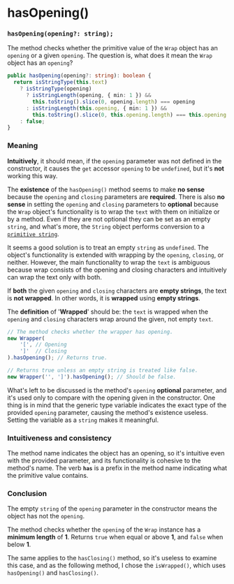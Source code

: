 # hasOpening()

### `hasOpening(opening?: string);`

The method checks whether the primitive value of the `Wrap` object has an `opening` or a given `opening`. The question is, what does it mean the `Wrap` object has an `opening`?

```typescript
public hasOpening(opening?: string): boolean {
  return isStringType(this.text)
    ? isStringType(opening)
      ? isStringLength(opening, { min: 1 }) &&
        this.toString().slice(0, opening.length) === opening
      : isStringLength(this.opening, { min: 1 }) &&
        this.toString().slice(0, this.opening.length) === this.opening
    : false;
}
```



### Meaning

**Intuitively**, it should mean, if the `opening` parameter was not defined in the constructor, it causes the `get` accessor `opening` to be `undefined`, but it's **not** working this way.

The **existence** of the `hasOpening()` method seems to make **no sense** because the `opening` and `closing` parameters are **required**. There is also **no sense** in setting the `opening` and `closing` parameters to **optional** because the `Wrap` object's functionality is to wrap the `text` with them on initialize or by a method. Even if they are not optional they can be set as an empty `string`, and what's more, the `String` object performs conversion to a [`primitive string`](https://developer.mozilla.org/en-US/docs/Glossary/String).

It seems a good solution is to treat an empty `string` as `undefined`. The object's functionality is extended with wrapping by the `opening`, `closing`, or neither. However, the main functionality to wrap the `text` is ambiguous because wrap consists of the opening and closing characters and intuitively can wrap the text only with both.&#x20;

If **both** the given `opening` and `closing` characters are **empty strings**, the text is **not wrapped**. In other words, it is **wrapped** using **empty strings**.

The **definition** of '**Wrapped**' should be: the `text` is wrapped when the `opening` and `closing` characters wrap around the given, not empty `text`.&#x20;

```typescript
// The method checks whether the wrapper has opening.
new Wrapper(
    '[', // Opening
    ']'  // Closing
).hasOpening(); // Returns true.

// Returns true unless an empty string is treated like false.
new Wrapper('', ']').hasOpening(); // Should be false.

```

What's left to be discussed is the method's `opening` **optional** parameter, and it's used only to compare with the opening given in the constructor. One thing is in mind that the generic type variable indicates the exact type of the provided `opening` parameter, causing the method's existence useless. Setting the variable as a `string` makes it meaningful.



### Intuitiveness and consistency

The method name indicates the object has an opening, so it's intuitive even with the provided parameter, and its functionality is cohesive to the method's name. The verb **`has`** is a prefix in the method name indicating what the primitive value contains.



### Conclusion

The empty `string` of the `opening` parameter in the constructor means the object has not the `opening`.

The method checks whether the `opening` of the `Wrap` instance has a **minimum length** of **1**. Returns `true` when equal or above **1**, and `false` when below **1**.

The same applies to the `hasClosing()` method, so it's useless to examine this case, and as the following method, I chose the `isWrapped()`, which uses `hasOpening()` and `hasClosing()`.
